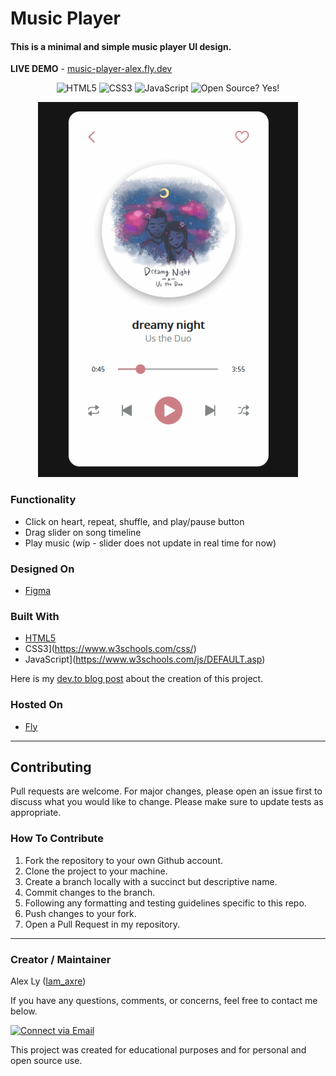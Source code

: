 # Music Player

#### This is a minimal and simple music player UI design.

**LIVE DEMO** - [music-player-alex.fly.dev](https://music-player-alex.fly.dev/)

<p align="center">
    <img alt="HTML5" src="https://img.shields.io/badge/-HTML5-E44D26?style=flat&logo=html5&logoColor=white"/>
    <img alt="CSS3" src="https://img.shields.io/badge/-CSS3-2965f1?style=flat&logo=css3&logoColor=white"/>
    <img alt="JavaScript" src="https://img.shields.io/badge/-JavaScript-F0DB4F?style=flat&logo=javascript&logoColor=white"/>
    <img alt="Open Source? Yes!" src="https://badgen.net/badge/Open%20Source%20%3F/Yes%21/blue?icon=github"/>
</p>

<p align="center">
  <a href="https://musicplayer.anniew.xyz/"><img src="./img/music-player.gif" alt="music player gif" height="600"></a>
</p>

### Functionality

- Click on heart, repeat, shuffle, and play/pause button
- Drag slider on song timeline
- Play music (wip - slider does not update in real time for now)

### Designed On

- [Figma](https://www.figma.com/)

### Built With

- [HTML5](https://www.w3schools.com/html/)
- CSS3](https://www.w3schools.com/css/)
- JavaScript](https://www.w3schools.com/js/DEFAULT.asp)

Here is my [dev.to blog post](https://dev.to/anniedotexe/simple-music-player-ui-4nn1) about the creation of this project.

### Hosted On

- [Fly](https://www.fly.dev/)

---

## Contributing

Pull requests are welcome. For major changes, please open an issue first to discuss what you would like to change. Please make sure to update tests as appropriate.

### How To Contribute

1. Fork the repository to your own Github account.
2. Clone the project to your machine.
3. Create a branch locally with a succinct but descriptive name.
4. Commit changes to the branch.
5. Following any formatting and testing guidelines specific to this repo.
6. Push changes to your fork.
7. Open a Pull Request in my repository.

---

### Creator / Maintainer

Alex Ly ([Iam_axre](https://github.com/alexlyy))

If you have any questions, comments, or concerns, feel free to contact me below.

<p align="left">
  <a href="mailto:alexlyy10@gmail.com"> 
    <img alt="Connect via Email" src="https://img.shields.io/badge/Gmail-c14438?style=flat&logo=Gmail&logoColor=white" />
  </a>
</p>

This project was created for educational purposes and for personal and open source use.
